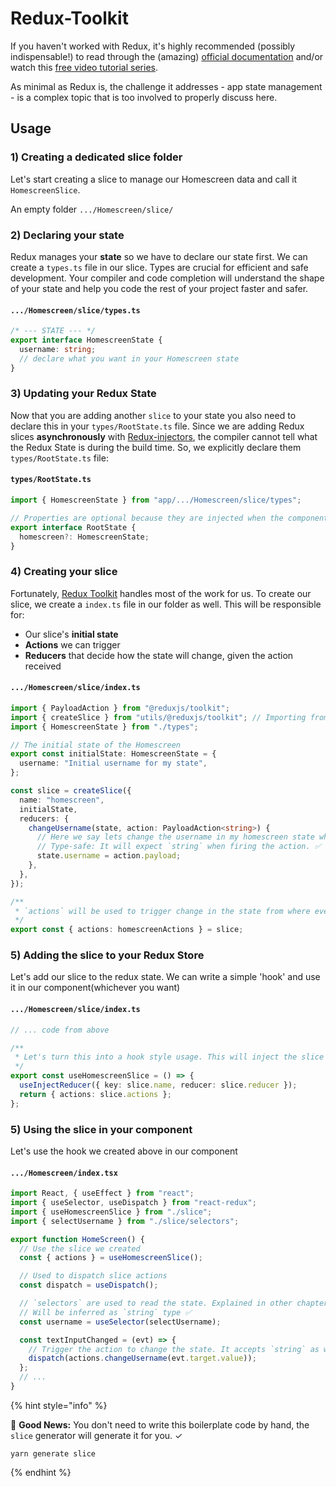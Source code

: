 # Redux-Toolkit

If you haven't worked with Redux, it's highly recommended (possibly indispensable!) to read through the (amazing) [official documentation](http://redux.js.org) and/or watch this [free video tutorial series](https://egghead.io/series/getting-started-with-redux).

As minimal as Redux is, the challenge it addresses - app state management - is a complex topic that is too involved to properly discuss here.

## Usage

### 1) Creating a dedicated slice folder

Let's start creating a slice to manage our Homescreen data and call it `HomescreenSlice`.

An empty folder `.../Homescreen/slice/`

### 2) Declaring your state

Redux manages your **state** so we have to declare our state first. We can create a `types.ts` file in our slice. Types are crucial for efficient and safe development. Your compiler and code completion will understand the shape of your state and help you code the rest of your project faster and safer.

#### `.../Homescreen/slice/types.ts`

```ts
/* --- STATE --- */
export interface HomescreenState {
  username: string;
  // declare what you want in your Homescreen state
}
```

### 3) Updating your Redux State

Now that you are adding another `slice` to your state you also need to declare this in your `types/RootState.ts` file. Since we are adding Redux slices **asynchronously** with [Redux-injectors](redux-injectors.md), the compiler cannot tell what the Redux State is during the build time. So, we explicitly declare them `types/RootState.ts` file:

#### `types/RootState.ts`

```ts
import { HomescreenState } from "app/.../Homescreen/slice/types";

// Properties are optional because they are injected when the components are mounted sometime in your application's life. So, not available always
export interface RootState {
  homescreen?: HomescreenState;
}
```

### 4) Creating your slice

Fortunately, [Redux Toolkit](https://redux-toolkit.js.org) handles most of the work for us. To create our slice, we create a `index.ts` file in our folder as well. This will be responsible for:

- Our slice's **initial state**
- **Actions** we can trigger
- **Reducers** that decide how the state will change, given the action received

#### `.../Homescreen/slice/index.ts`

```ts
import { PayloadAction } from "@reduxjs/toolkit";
import { createSlice } from "utils/@reduxjs/toolkit"; // Importing from `utils` makes them more type-safe ✅
import { HomescreenState } from "./types";

// The initial state of the Homescreen
export const initialState: HomescreenState = {
  username: "Initial username for my state",
};

const slice = createSlice({
  name: "homescreen",
  initialState,
  reducers: {
    changeUsername(state, action: PayloadAction<string>) {
      // Here we say lets change the username in my homescreen state when changeUsername actions fires
      // Type-safe: It will expect `string` when firing the action. ✅
      state.username = action.payload;
    },
  },
});

/**
 * `actions` will be used to trigger change in the state from where ever you want
 */
export const { actions: homescreenActions } = slice;
```

### 5) Adding the slice to your Redux Store

Let's add our slice to the redux state. We can write a simple 'hook' and use it in our component(whichever you want)

#### `.../Homescreen/slice/index.ts`

```ts
// ... code from above

/**
 * Let's turn this into a hook style usage. This will inject the slice to redux store and return actions in case you want to use in the component
 */
export const useHomescreenSlice = () => {
  useInjectReducer({ key: slice.name, reducer: slice.reducer });
  return { actions: slice.actions };
};
```

### 5) Using the slice in your component

Let's use the hook we created above in our component

#### `.../Homescreen/index.tsx`

```ts
import React, { useEffect } from "react";
import { useSelector, useDispatch } from "react-redux";
import { useHomescreenSlice } from "./slice";
import { selectUsername } from "./slice/selectors";

export function HomeScreen() {
  // Use the slice we created
  const { actions } = useHomescreenSlice();

  // Used to dispatch slice actions
  const dispatch = useDispatch();

  // `selectors` are used to read the state. Explained in other chapter
  // Will be inferred as `string` type ✅
  const username = useSelector(selectUsername);

  const textInputChanged = (evt) => {
    // Trigger the action to change the state. It accepts `string` as we declared in `slice.ts`. Fully type-safe ✅
    dispatch(actions.changeUsername(evt.target.value));
  };
  // ...
}
```

{% hint style="info" %}

🎉 **Good News:** You don't need to write this boilerplate code by hand, the `slice` generator will generate it for you. ✓

`yarn generate slice`

{% endhint %}
